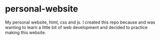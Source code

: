 # personal-website
My personal website, html, css and js.
I created this repo because and was wanting to learn a little bit of web development and decided to practice making this website.
